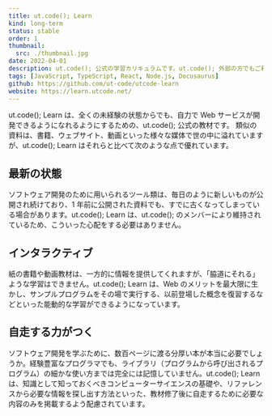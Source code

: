 ```yaml
---
title: ut.code(); Learn
kind: long-term
status: stable
order: 1
thumbnail:
  src: ./thumbnail.jpg
date: 2022-04-01
description: ut.code(); 公式の学習カリキュラムです。ut.code(); 外部の方でもご利用いただけます。
tags: [JavaScript, TypeScript, React, Node.js, Docusaurus]
github: https://github.com/ut-code/utcode-learn
website: https://learn.utcode.net/
---
```


ut.code(); Learn は、全くの未経験の状態からでも、自力で Web サービスが開発できるようになれるようにするための、ut.code(); 公式の教材です。
類似の資料は、書籍、ウェブサイト、動画といった様々な媒体で世の中に溢れていますが、ut.code(); Learn はそれらと比べて次のような点で優れています。

## 最新の状態

ソフトウェア開発のために用いられるツール類は、毎日のように新しいものが公開され続けており、1 年前に公開された資料でも、すでに古くなってしまっている場合があります。ut.code(); Learn は、ut.code(); のメンバーにより維持されているため、こういった心配をする必要はありません。

## インタラクティブ

紙の書籍や動画教材は、一方的に情報を提供してくれますが、「脇道にそれる」ような学習はできません。ut.code(); Learn は、Web のメリットを最大限に生かし、サンプルプログラムをその場で実行する、以前登場した概念を復習するなどといった能動的な学習ができるようになっています。

## 自走する力がつく

ソフトウェア開発を学ぶために、数百ページに渡る分厚い本が本当に必要でしょうか。経験豊富なプログラマでも、ライブラリ（プログラムから呼び出されるプログラム）の細かな使い方までは完全には記憶していません。ut.code(); Learn は、知識として知っておくべきコンピューターサイエンスの基礎や、リファレンスから必要な情報を探し出す方法といった、教材修了後に自走するために必要な内容のみを掲載するよう配慮されています。
